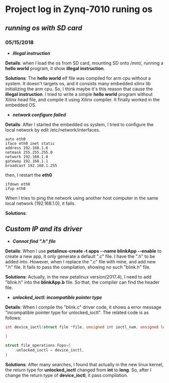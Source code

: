 # Project log in Zynq-7010 runing os

## ***running os with SD card***

### 05/15/2018

- ***illegal instruction***

**Details**: when I load the os from SD card, mounting SD onto /mnt/, running a **hello world** program, it show **illegal instruction**. 

**Solutions**: The **hello world** elf file was compiled for arm cpu without a system. It doesn't targets os, and it consists many embedded xilinx lib initializing the arm cpu. So, I think maybe it's this reason that cause the **illegal instruction**. I tried to write a simple **hello world** program without Xilinx head file, and compile it using Xilinx compiler. It finally worked in the embedded OS.

- ***network configure failed***

**Details**: After I started the embedded os system, I tried to configure the local network by edit /etc/network/interfaces.
```shell
auto eth0
iface eth0 inet static
address 192.168.1.6
netmask 255.255.255.0
network 192.168.1.0
gateway 192.168.1.1
broadcast 192.168.1.255
```
then, I restart the **eth0**
```shell
ifdown eth0
ifup eth0
```

When I tries to ping the network using another host computer in the same local network (192.168.1.0), it fails.

**Solutions**:

## ***Custom IP and its driver***

- ***Cannot find ".h" file***

**Details**: When I use **petalinux-create -t apps --name blinkApp --enable** to create a new app, it only generate a default ".c" file. I have the ".h" to be added into. However, when I replace the ".c" file with mine, and add new ".h" file. It fails to pass the compilation, showing no such "blink.h" file.

**Solutions**: Actually, in the new petalinux version(2017.4), I need to add "blink.h" into the **blinkApp.b** file. So that, the compiler can find the header file.

- ***unlocked_ioctl: incompatible pointer type***

**Details**: When I compile the "blink.c" driver code, it shows a error message "incompatible pointer type for unlocked_ioctl". The related code is as follows:

```c
int device_ioctl(struct file *file, unsigned int ioctl_num, unsigned long ioctl_param){
	
}

struct file_operations Fops={
	.unlocked_ioctl = device_ioctl,
}
```

**Solutions**: After many searches, I found that actually in the new linux kernel, the return type for **unlocked_ioctl** changed from **int** to **long**. So, after I change the return type of **device_ioctl**, it pass compilation.